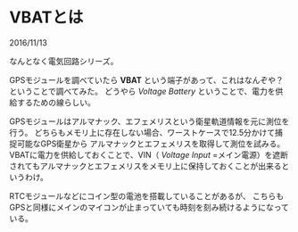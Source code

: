 # VBATとは

2016/11/13

なんとなく電気回路シリーズ。

GPSモジュールを調べていたら **VBAT** という端子があって、これはなんぞや？ということで調べてみた。
どうやら *Voltage Battery* ということで、電力を供給するための線らしい。

GPSモジュールはアルマナック、エフェメリスという衛星軌道情報を元に測位を行う。
どちらもメモリ上に存在しない場合、ワーストケースで12.5分かけて捕捉可能なGPS衛星から
アルマナックとエフェメリスを取得して測位を試みる。
VBATに電力を供給しておくことで、VIN（ *Voltage Input* =メイン電源）を遮断されてもアルマナックとエフェメリスをメモリ上に保持しておくことが出来るというわけ。

RTCモジュールなどにコイン型の電池を搭載していることがあるが、
こちらもGPSと同様にメインのマイコンが止まっていても時刻を刻み続けるようになっている。

